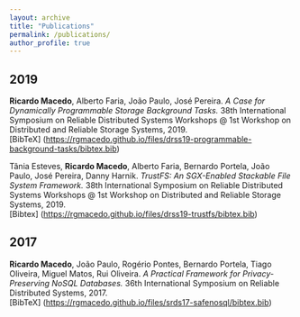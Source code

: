 ```yaml
---
layout: archive
title: "Publications"
permalink: /publications/
author_profile: true
---
```

<!-- 
## 2020

**Ricardo Macedo**, João Paulo, José Pereira, Alysson Bessani.
*A Survey and Classification of Software-Defined Storage Systems.*
ACM Computing Surveys, 2020. *(to appear)*   
[BibTeX] ()
[PDF] ()

 -->

## 2019

**Ricardo Macedo**, Alberto Faria, João Paulo, José Pereira.
*A Case for Dynamically Programmable Storage Background Tasks.*
38th International Symposium on Reliable Distributed Systems Workshops @ 1st Workshop on Distributed and Reliable Storage Systems, 2019.    
[BibTeX] (https://rgmacedo.github.io/files/drss19-programmable-background-tasks/bibtex.bib)
<!-- [PDF] (https://rgmacedo.github.io/files/drss19-programmable-background-tasks/rgmacedo-drss19.pdf) -->
<!-- [Slides] (https://rgmacedo.github.io/files/drss19-programmable-background-tasks/rgmacedo-drss19-presentation.pdf) -->
<!-- [Website](https://rgmacedo.github.io/drss19-website/) --> 


Tânia Esteves, **Ricardo Macedo**, Alberto Faria, Bernardo Portela, João Paulo, José Pereira, Danny Harnik. *TrustFS: An SGX-Enabled Stackable File System Framework.* 
38th International Symposium on Reliable Distributed Systems Workshops @ 1st Workshop on Distributed and Reliable Storage Systems, 2019.    
[Bibtex] (https://rgmacedo.github.io/files/drss19-trustfs/bibtex.bib)
<!-- [PDF] () -->



## 2017

**Ricardo Macedo**, João Paulo, Rogério Pontes, Bernardo Portela, Tiago Oliveira, Miguel Matos, Rui Oliveira.
*A Practical Framework for Privacy-Preserving NoSQL Databases.*
36th International Symposium on Reliable Distributed Systems, 2017.   
[BibTeX] (https://rgmacedo.github.io/files/srds17-safenosql/bibtex.bib)
<!-- [PDF] (https://rgmacedo.github.io/files/srds17-safenosql/rgmacedo-srds17-safenosql.pdf) -->



